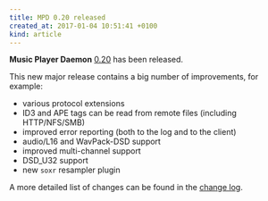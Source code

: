 ```yaml
---
title: MPD 0.20 released
created_at: 2017-01-04 10:51:41 +0100
kind: article
---
```


**Music Player Daemon**
[0.20](/download/mpd/0.20/mpd-0.20.tar.xz) has
been released.

This new major release contains a big number of improvements, for
example:

- various protocol extensions
- ID3 and APE tags can be read from remote files (including
  HTTP/NFS/SMB)
- improved error reporting (both to the log and to the client)
- audio/L16 and WavPack-DSD support
- improved multi-channel support
- DSD_U32 support
- new `soxr` resampler plugin

A more detailed list of changes can be found in the
[change log](http://git.musicpd.org/cgit/master/mpd.git/plain/NEWS?h=v0.20).
